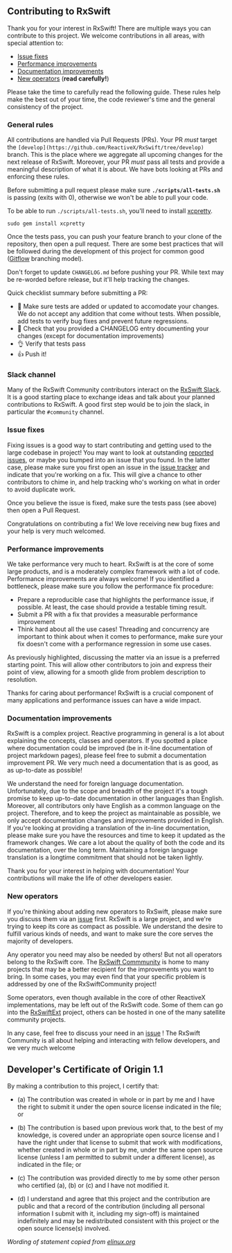 ## Contributing to RxSwift

Thank you for your interest in RxSwift! There are multiple ways you can contribute to this project. We welcome contributions in all areas, with special attention to:

* [Issue fixes](#issue-fixes)
* [Performance improvements](#performance-improvements)
* [Documentation improvements](#documentation-improvements)
* [New operators](#new-operators) (**read carefully!**)

Please take the time to carefully read the following guide. These rules help make the best out of your time, the code reviewer's time and the general consistency of the project.

### General rules

All contributions are handled via Pull Requests (PRs). Your PR _must_ target the `[develop](https://github.com/ReactiveX/RxSwift/tree/develop)` branch. This is the place where we aggregate all upcoming changes for the next release of RxSwift. Moreover, your PR _must_ pass all tests and provide a meaningful description of what it is about. We have bots looking at PRs and enforcing these rules.

Before submitting a pull request please make sure **`./scripts/all-tests.sh`** is passing (exits with 0), otherwise we won't be able to pull your code.

To be able to run `./scripts/all-tests.sh`, you'll need to install [xcpretty](https://github.com/supermarin/xcpretty).

`sudo gem install xcpretty`

Once the tests pass, you can push your feature branch to your clone of the repository, then open a pull request. There are some best practices that will be followed during the development of this project for common good ([Gitflow](http://nvie.com/posts/a-successful-git-branching-model/) branching model).

Don't forget to update `CHANGELOG.md` before pushing your PR. While text may be re-worded before release, but it'll help tracking the changes.

Quick checklist summary before submitting a PR:

* 🔎 Make sure tests are added or updated to accomodate your changes. We do not accept any addition that come without tests. When possible, add tests to verify bug fixes and prevent future regressions.
* 📖 Check that you provided a CHANGELOG entry documenting your changes (except for documentation improvements)
* 👌 Verify that tests pass
* 👍 Push it!

### Slack channel

Many of the RxSwift Community contributors interact on the [RxSwift Slack](https://rxswift.slack.com). It is a good starting place to exchange ideas and talk about your planned contributions to RxSwift. A good first step would be to join the slack, in particular the `#community` channel.

### Issue fixes

Fixing issues is a good way to start contributing and getting used to the large codebase in project! You may want to look at outstanding [reported issues](https://github.com/ReactiveX/RxSwift/issues), or maybe you bumped into an issue that you found. In the latter case, please make sure you first open an issue in the [issue tracker](https://github.com/ReactiveX/RxSwift/issues) and indicate that you're working on a fix. This will give a chance to other contributors to chime in, and help tracking who's working on what in order to avoid duplicate work.

Once you believe the issue is fixed, make sure the tests pass (see above) then open a Pull Request.

Congratulations on contributing a fix! We love receiving new bug fixes and your help is very much welcomed.

### Performance improvements

We take performance very much to heart. RxSwift is at the core of some large products, and is a moderately complex framework with a lot of code. Performance improvements are always welcome! If you identified a bottleneck, please make sure you follow the performance fix procedure:

* Prepare a reproducible case that highlights the performance issue, if possible. At least, the case should provide a testable timing result.
* Submit a PR with a fix that provides a measurable performance improvement
* Think hard about all the use cases! Threading and concurrency are important to think about when it comes to performance, make sure your fix doesn't come with a performance regression in some use cases.

As previously highlighted, discussing the matter via an issue is a preferred starting point. This will allow other contributors to join and express their point of view, allowing for a smooth glide from problem description to resolution.

Thanks for caring about performance! RxSwift is a crucial component of many applications and performance issues can have a wide impact.

### Documentation improvements

RxSwift is a complex project. Reactive programming in general is a lot about explaining the concepts, classes and operators. If you spotted a place where documentation could be improved (be in it-line documentation of project markdown pages), please feel free to submit a documentation improvement PR. We very much need a documentation that is as good, as as up-to-date as possible!

We understand the need for foreign language documentation. Unfortunately, due to the scope and breadth of the project it's a tough promise to keep up-to-date documentation in other languages than English. Moreover, all contributors only have English as a common language on the project. Therefore, and to keep the project as maintainable as possible, we only accept documentation changes and improvements provided in English. If you're looking at providing a translation of the in-line documentation, please make sure you have the resources and time to keep it updated as the framework changes. We care a lot about the quality of both the code and its documentation, over the long term. Maintaining a foreign language translation is a longtime commitment that should not be taken lightly.

Thank you for your interest in helping with documentation! Your contributions will make the life of other developers easier.


### New operators

If you're thinking about adding new operators to RxSwift, please make sure you discuss them via an [issue](https://github.com/ReactiveX/RxSwift/issues) first. RxSwift is a large project, and we're trying to keep its core as compact as possible. We understand the desire to fulfill various kinds of needs, and want to make sure the core serves the majority of developers.

Any operator you need may also be needed by others! But not all operators belong to the RxSwift core. The [RxSwift Commmunity](https://github.com/RxSwiftCommunity/) is home to many projects that may be a better recipient for the improvements you want to bring. In some cases, you may even find that your specific problem is addressed by one of the RxSwiftCommunity project!

Some operators, even though available in the core of other ReactiveX implementations, may be left out of the RxSwift code. Some of them can go into the [RxSwiftExt](https://github.com/RxSwiftCommunity/RxSwiftExt) project, others can be hosted in one of the many satellite community projects.

In any case, feel free to discuss your need in an [issue](https://github.com/ReactiveX/RxSwift/issues) ! The RxSwift Community is all about helping and interacting with fellow developers, and we very much welcome 


## Developer's Certificate of Origin 1.1

By making a contribution to this project, I certify that:

- (a) The contribution was created in whole or in part by me and I
      have the right to submit it under the open source license
      indicated in the file; or

- (b) The contribution is based upon previous work that, to the best
      of my knowledge, is covered under an appropriate open source
      license and I have the right under that license to submit that
      work with modifications, whether created in whole or in part
      by me, under the same open source license (unless I am
      permitted to submit under a different license), as indicated
      in the file; or

- (c) The contribution was provided directly to me by some other
      person who certified (a), (b) or (c) and I have not modified
      it.

- (d) I understand and agree that this project and the contribution
      are public and that a record of the contribution (including all
      personal information I submit with it, including my sign-off) is
      maintained indefinitely and may be redistributed consistent with
      this project or the open source license(s) involved.

*Wording of statement copied from [elinux.org](http://elinux.org/Developer_Certificate_Of_Origin)*
